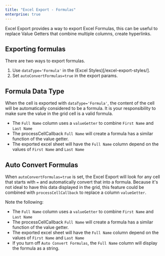 ```yaml
---
title: "Excel Export - Formulas"
enterprise: true
---
```

Excel Export provides a way to export Excel Formulas, this can be useful to replace Value Getters that combine multiple columns, create hyperlinks.

## Exporting formulas

There are two ways to export formulas.

1. Use `dataType='Formula'` in the (Excel Styles)[/excel-export-styles/].
1. Set `autoConvertFormulas=true` in the export params.

## Formula Data Type
When the cell is exported with `dataType='Formula'`, the content of the cell will be automatically considered to be a formula. It is your responsibility to make sure the value in the grid cell is a valid formula.

- The `Full Name` column uses a `valueGetter` to combine `First Name` and `Last Name`
- The processCellCallback `Full Name` will create a formula has a similar function of the value getter.
- The exported excel sheet will have the `Full Name` column depend on the values of `First Name` and `Last Name`

<grid-example title='Excel Export - Formula DataType' name='excel-export-formula-data-type' type='generated' options='{ "enterprise": true }'></grid-example>

## Auto Convert Formulas

When `autoConvertFormulas=true` is set, the Excel Export will look for any cell that starts with `=` and automatically convert that into a formula. Because it's not ideal to have this data displayed in the grid, this feature could be combined with `processCellCallback` to replace a column `valueGetter`.

Note the following: 

- The `Full Name` column uses a `valueGetter` to combine `First Name` and `Last Name`
- The processCellCallback `Full Name` will create a formula has a similar function of the value getter.
- The exported excel sheet will have the `Full Name` column depend on the values of `First Name` and `Last Name`
- If you turn off `Auto Convert Formulas`, the `Full Name` column will display the formula as a string.

<grid-example title='Excel Export - Auto Convert Formulas' name='excel-export-auto-convert-formulas' type='generated' options='{ "enterprise": true }'></grid-example>
